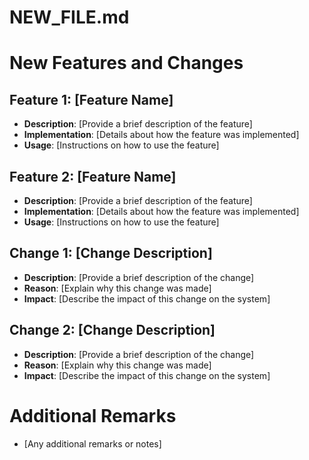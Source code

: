 # NEW_FILE.md

# New Features and Changes

## Feature 1: [Feature Name]
- **Description**: [Provide a brief description of the feature]
- **Implementation**: [Details about how the feature was implemented]
- **Usage**: [Instructions on how to use the feature]

## Feature 2: [Feature Name]
- **Description**: [Provide a brief description of the feature]
- **Implementation**: [Details about how the feature was implemented]
- **Usage**: [Instructions on how to use the feature]

## Change 1: [Change Description]
- **Description**: [Provide a brief description of the change]
- **Reason**: [Explain why this change was made]
- **Impact**: [Describe the impact of this change on the system]

## Change 2: [Change Description]
- **Description**: [Provide a brief description of the change]
- **Reason**: [Explain why this change was made]
- **Impact**: [Describe the impact of this change on the system]

# Additional Remarks
- [Any additional remarks or notes]

